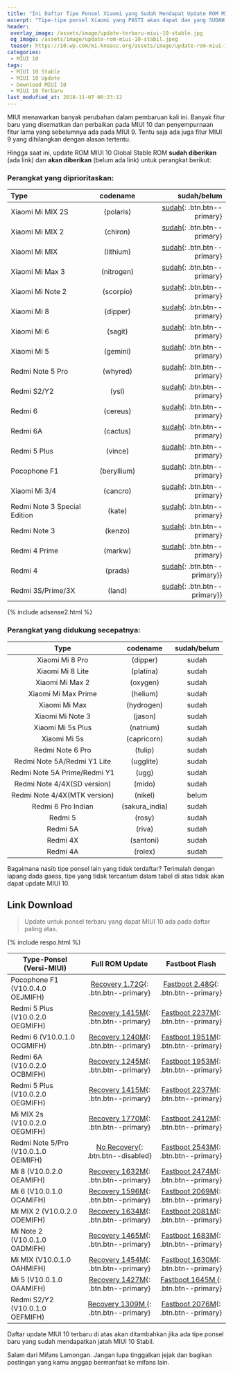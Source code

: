 ```yaml
---
title: "Ini Daftar Tipe Ponsel Xiaomi yang Sudah Mendapat Update ROM MIUI 10 Stabil"
excerpt: "Tipe-tipe ponsel Xiaomi yang PASTI akan dapat dan yang SUDAH mendapat Official MIUI 10 ROM Global Stable beserta link unduhnya"
header:
 overlay_image: /assets/image/update-terbaru-miui-10-stable.jpg
 og_image: /assets/image/update-rom-miui-10-stabil.jpeg
 teaser: https://i0.wp.com/mi.knoacc.org/assets/image/update-rom-miui-10-stabil.jpeg?resize,340,260
categories:
 - MIUI 10
tags:
 - MIUI 10 Stable
 - MIUI 10 Update
 - Download MIUI 10
 - MIUI 10 Terbaru
last_modufied_at: 2018-11-07 00:23:12
---
```

MIUI menawarkan banyak perubahan dalam pembaruan kali ini. Banyak fitur baru yang disematkan dan perbaikan pada MIUI 10 dan penyempurnaan fitur lama yang sebelumnya ada pada MIUI 9. Tentu saja ada juga fitur MIUI 9 yang dihilangkan dengan alasan tertentu.

Hingga saat ini, update ROM MIUI 10 Global Stable ROM **sudah diberikan** (ada link) dan **akan diberikan** (belum ada link) untuk perangkat berikut:

### Perangkat yang diprioritaskan:

| Type | codename | sudah/belum |
|:---|:---:|---:|
| Xiaomi Mi MIX 2S | (polaris) | [sudah](#link-download){: .btn.btn--primary} |
| Xiaomi Mi MIX 2 | (chiron) | [sudah](#link-download){: .btn.btn--primary} |
| Xiaomi Mi MIX | (lithium) | [sudah](#link-download){: .btn.btn--primary} |
| Xiaomi Mi Max 3 | (nitrogen) | [sudah](#link-download){: .btn.btn--primary} |
| Xiaomi Mi Note 2 | (scorpio) | [sudah](#link-download){: .btn.btn--primary} |
| Xiaomi Mi 8 | (dipper) | [sudah](#link-download){: .btn.btn--primary} |
| Xiaomi Mi 6 | (sagit) | [sudah](#link-download){: .btn.btn--primary} |
| Xiaomi Mi 5 | (gemini) | [sudah](#link-download){: .btn.btn--primary} |
| Redmi Note 5 Pro | (whyred) | [sudah](#link-download){: .btn.btn--primary} |
| Redmi S2/Y2 | (ysl) | [sudah](#link-download){: .btn.btn--primary} |
| Redmi 6 | (cereus) | [sudah](#link-download){: .btn.btn--primary} |
| Redmi 6A | (cactus) | [sudah](#link-download){: .btn.btn--primary} |
| Redmi 5 Plus | (vince) | [sudah](#link-download){: .btn.btn--primary} |
| Pocophone F1 | (beryllium) | [sudah](#link-download){: .btn.btn--primary} |
| Xiaomi Mi 3/4 | (cancro) | [sudah](#link-download){: .btn.btn--primary} |
| Redmi Note 3 Special Edition | (kate) | [sudah](#link-download){: .btn.btn--primary} |
| Redmi Note 3 | (kenzo) | [sudah](#link-download){: .btn.btn--primary} |
| Redmi 4 Prime | (markw) | [sudah](#link-download){: .btn.btn--primary} |
| Redmi 4 | (prada) | [sudah](#link-download){: .btn.btn--primary}} |
| Redmi 3S/Prime/3X | (land) | [sudah](#link-download){: .btn.btn--primary}} |

{% include adsense2.html %}

### Perangkat yang didukung secepatnya:

| Type | codename | sudah/belum |
|:-----:|:-----:|:-----:|
| Xiaomi Mi 8 Pro | (dipper) | sudah |
| Xiaomi Mi 8 Lite | (platina) | sudah |
| Xiaomi Mi Max 2 | (oxygen) | sudah |
| Xiaomi Mi Max Prime | (helium) | sudah |
| Xiaomi Mi Max | (hydrogen) | sudah |
| Xiaomi Mi Note 3 | (jason) | sudah |
| Xiaomi Mi 5s Plus | (natrium) | sudah |
| Xiaomi Mi 5s | (capricorn) | sudah |
| Redmi Note 6 Pro | (tulip) | sudah |
| Redmi Note 5A/Redmi Y1 Lite | (ugglite) | sudah |
| Redmi Note 5A Prime/Redmi Y1 | (ugg) | sudah |
| Redmi Note 4/4X(SD version) | (mido) | sudah |
| Redmi Note 4/4X(MTK version) | (nikel) | belum |
| Redmi 6 Pro Indian | (sakura_india) | sudah |
| Redmi 5 | (rosy) | sudah |
| Redmi 5A | (riva) | sudah |
| Redmi 4X | (santoni) | sudah |
| Redmi 4A | (rolex) | sudah |

Bagaimana nasib tipe ponsel lain yang tidak terdaftar? Terimalah dengan lapang dada gaess, tipe yang tidak tercantum dalam tabel di atas tidak akan dapat update MIUI 10.

## Link Download

> Update untuk ponsel terbaru yang dapat MIUI 10 ada pada daftar paling atas.

{% include respo.html %}

| Type-Ponsel (Versi-MIUI) | Full ROM Update | Fastboot Flash |
|------|:------:|:------:|
| Pocophone F1 (V10.0.4.0 OEJMIFH) | [Recovery 1.72G](http://bigota.d.miui.com/V10.0.4.0.OEJMIFH/miui_POCOF1Global_V10.0.4.0.OEJMIFH_ef67c4052e_8.1.zip){: .btn.btn--primary} | [Fastboot 2.48G](http://bigota.d.miui.com/V10.0.4.0.OEJMIFH/beryllium_global_images_V10.0.4.0.OEJMIFH_20181026.0000.00_8.1_global_583b78e5d6.tgz){: .btn.btn--primary} |
| Redmi 5 Plus (V10.0.2.0 OEGMIFH) | [Recovery 1415M](http://bigota.d.miui.com/V10.0.2.0.OEGMIFH/miui_HM5PlusGlobal_V10.0.2.0.OEGMIFH_dc9f1b974c_8.1.zip){: .btn.btn--primary} | [Fastboot 2237M](http://bigota.d.miui.com/V10.0.2.0.OEGMIFH/vince_global_images_V10.0.2.0.OEGMIFH_20180914.0000.00_8.1_global_018f1e352d.tgz){: .btn.btn--primary} |
| Redmi 6 (V10.0.1.0 OCGMIFH) | [Recovery 1240M](http://bigota.d.miui.com/V10.0.1.0.OCGMIFH/miui_HM6Global_V10.0.1.0.OCGMIFH_fd06fbb541_8.1.zip){: .btn.btn--primary} | [Fastboot 1951M](http://bigota.d.miui.com/V10.0.1.0.OCGMIFH/cereus_global_images_V10.0.1.0.OCGMIFH_20180919.0000.00_8.1_global_794ccbbe18.tgz){: .btn.btn--primary} |
| Redmi 6A (V10.0.2.0 OCBMIFH) | [Recovery 1245M](zip){: .btn.btn--primary} | [Fastboot 1953M](http://bigota.d.miui.com/V10.0.2.0.OCBMIFH/miui_HM6AGlobal_V10.0.2.0.OCBMIFH_f3505ab8ee_8.1.zip){: .btn.btn--primary} |
| Redmi 5 Plus (V10.0.2.0 OEGMIFH) | [Recovery 1415M](http://bigota.d.miui.com/V10.0.2.0.OEGMIFH/miui_HM5PlusGlobal_V10.0.2.0.OEGMIFH_dc9f1b974c_8.1.zip){: .btn.btn--primary} | [Fastboot 2237M](http://bigota.d.miui.com/V10.0.2.0.OEGMIFH/vince_global_images_V10.0.2.0.OEGMIFH_20180914.0000.00_8.1_global_018f1e352d.tgz){: .btn.btn--primary} |
| Mi MIX 2s (V10.0.2.0 OEGMIFH) | [Recovery 1770M](http://bigota.d.miui.com/V10.0.2.0.ODGMIFH/miui_MIMIX2SGlobal_V10.0.2.0.ODGMIFH_ddc8dcd78e_8.0.zip){: .btn.btn--primary} | [Fastboot 2412M](http://bigota.d.miui.com/V10.0.2.0.OEGMIFH/vince_global_images_V10.0.2.0.OEGMIFH_20180914.0000.00_8.1_global_018f1e352d.tgz){: .btn.btn--primary} |
| Redmi Note 5/Pro (V10.0.1.0 OEIMIFH) | [No Recovery](#){: .btn.btn--disabled} | [Fastboot 2543M](http://bigota.d.miui.com/V10.0.1.0.OEIMIFH/whyred_global_images_V10.0.1.0.OEIMIFH_20180910.0000.00_8.1_global_ef9a6f693b.tgz){: .btn.btn--primary} |
| Mi 8 (V10.0.2.0 OEAMIFH) | [Recovery 1632M](http://bigota.d.miui.com/V10.0.2.0.OEAMIFH/miui_MI8Global_V10.0.2.0.OEAMIFH_f1b5f34c66_8.1.zip){: .btn.btn--primary} | [Fastboot 2474M](http://bigota.d.miui.com/V10.0.2.0.OEAMIFH/dipper_global_images_V10.0.2.0.OEAMIFH_20180912.0000.00_8.1_global_7d6e5e4b45.tgz){: .btn.btn--primary} |
| Mi 6 (V10.0.1.0 OCAMIFH) | [Recovery 1596M](http://bigota.d.miui.com/V10.0.1.0.OCAMIFH/miui_MI6Global_V10.0.1.0.OCAMIFH_1f4296c44e_8.0.zip){: .btn.btn--primary} | [Fastboot 2069M](http://bigota.d.miui.com/V10.0.1.0.OCAMIFH/sagit_global_images_V10.0.1.0.OCAMIFH_20180905.0000.00_8.0_global_7ce4be65b4.tgz){: .btn.btn--primary} |
| Mi MIX 2 (V10.0.2.0 ODEMIFH) | [Recovery 1634M](http://bigota.d.miui.com/V10.0.2.0.ODEMIFH/miui_MIMIX2Global_V10.0.2.0.ODEMIFH_4766e733e7_8.0.zip){: .btn.btn--primary} | [Fastboot 2081M](http://bigota.d.miui.com/V10.0.2.0.ODEMIFH/chiron_global_images_V10.0.2.0.ODEMIFH_20180906.0000.00_8.0_global_bcc80dae29.tgz){: .btn.btn--primary} |
| Mi Note 2 (V10.0.1.0 OADMIFH) | [Recovery 1465M](http://bigota.d.miui.com/V10.0.1.0.OADMIFH/miui_MINote2Global_V10.0.1.0.OADMIFH_436a66f6b3_8.0.zip){: .btn.btn--primary} | [Fastboot 1683M](http://bigota.d.miui.com/V10.0.1.0.OADMIFH/scorpio_global_images_V10.0.1.0.OADMIFH_20180831.0000.00_8.0_global_cb0bc7a6a5.tgz){: .btn.btn--primary} |
| Mi MIX (V10.0.1.0 OAHMIFH) | [Recovery 1454M](http://bigota.d.miui.com/V10.0.1.0.OAHMIFH/miui_MIMIXGlobal_V10.0.1.0.OAHMIFH_9bf07533e3_8.0.zip){: .btn.btn--primary} | [Fastboot 1630M](http://bigota.d.miui.com/V10.0.1.0.OAHMIFH/lithium_global_images_V10.0.1.0.OAHMIFH_20180831.0000.00_8.0_global_6af721a86e.tgz){: .btn.btn--primary} |
| Mi 5 (V10.0.1.0 OAAMIFH) | [Recovery 1427M](http://bigota.d.miui.com/V10.0.1.0.OAAMIFH/miui_MI5Global_V10.0.1.0.OAAMIFH_5d78eeb0ae_8.0.zip){: .btn.btn--primary} | [Fastboot 1645M ](http://bigota.d.miui.com/V10.0.1.0.OAAMIFH/gemini_global_images_V10.0.1.0.OAAMIFH_20180831.0000.00_8.0_global_4288bc1f30.tgz){: .btn.btn--primary} |
| Redmi S2/Y2 (V10.0.1.0 OEFMIFH) | [Recovery 1309M ](http://bigota.d.miui.com/V10.0.1.0.OEFMIFH/miui_HMS2Global_V10.0.1.0.OEFMIFH_34f6fa6afb_8.1.zip){: .btn.btn--primary} | [Fastboot 2076M](http://bigota.d.miui.com/V10.0.1.0.OEFMIFH/ysl_global_images_V10.0.1.0.OEFMIFH_20180829.0000.00_8.1_global_fb185a4220.tgz){: .btn.btn--primary} |

Daftar update MIUI 10 terbaru di atas akan ditambahkan jika ada tipe ponsel baru yang sudah mendapatkan jatah MIUI 10 Stabil.

Salam dari Mifans Lamongan. Jangan lupa tinggalkan jejak dan bagikan postingan yang kamu anggap bermanfaat ke mifans lain.
